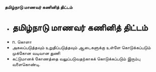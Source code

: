 **தமிழ்நாடு மாணவர் கணினித் திட்டம்**
- # தமிழ்நாடு மாணவர் கணினித் திட்டம்
- n. கொளா
- அகலப்படுத்தவும் உறுதிப்படுத்தவும் ஆடைகளுக்கு உள்ளே கொடுக்கப்படும் முக்கோன வடிவான துணி
- கட்டுமானக் கோணத்தை வலுப்படுவதற்காகக் கொடுக்கப்படும் இரும்பு வளைகொண்டி.

